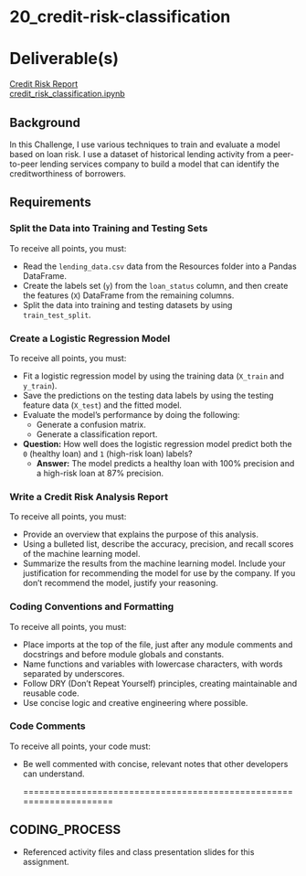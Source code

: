 # 20_credit-risk-classification

# Deliverable(s)
[Credit Risk Report](https://github.com/wrighang/20_credit-risk-classification/blob/main/credit_risk_report.md)<br/>
[credit_risk_classification.ipynb](https://github.com/wrighang/20_credit-risk-classification/blob/main/Credit_Risk/credit_risk_classification.ipynb)<br/>

## Background
In this Challenge, I use various techniques to train and evaluate a model based on loan risk. I use a dataset of historical lending activity from a peer-to-peer lending services company to build a model that can identify the creditworthiness of borrowers.

## Requirements
### Split the Data into Training and Testing Sets
To receive all points, you must:
- Read the `lending_data.csv` data from the Resources folder into a Pandas DataFrame.
- Create the labels set (`y`) from the `loan_status` column, and then create the features (`X`) DataFrame from the remaining columns.
- Split the data into training and testing datasets by using `train_test_split`.

### Create a Logistic Regression Model
To receive all points, you must:
- Fit a logistic regression model by using the training data (`X_train` and `y_train`).
- Save the predictions on the testing data labels by using the testing feature data (`X_test`) and the fitted model.
- Evaluate the model’s performance by doing the following:
  - Generate a confusion matrix.
  - Generate a classification report.<br/>
- **Question:** How well does the logistic regression model predict both the `0` (healthy loan) and `1` (high-risk loan) labels?<br/>
   - **Answer:** The model predicts a healthy loan with 100% precision and a high-risk loan at 87% precision. 

### Write a Credit Risk Analysis Report
To receive all points, you must:
- Provide an overview that explains the purpose of this analysis.
- Using a bulleted list, describe the accuracy, precision, and recall scores of the machine learning model.
- Summarize the results from the machine learning model. Include your justification for recommending the model for use by the company. If you don’t recommend the model, justify your reasoning.

### Coding Conventions and Formatting
To receive all points, you must:
- Place imports at the top of the file, just after any module comments and docstrings and before module globals and constants.
- Name functions and variables with lowercase characters, with words separated by underscores.
- Follow DRY (Don’t Repeat Yourself) principles, creating maintainable and reusable code.
- Use concise logic and creative engineering where possible.

### Code Comments
To receive all points, your code must:
- Be well commented with concise, relevant notes that other developers can understand.

   ====================================================================
## CODING_PROCESS
- Referenced activity files and class presentation slides for this assignment. 

